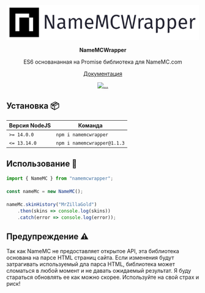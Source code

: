 <p align="center">
  <img src="https://github.com/MrZillaGold/NameMCWrapper/raw/master/docs/logo.png" alt="...">
</p>

<p align="center"><b>NameMCWrapper</b></p>
<p align="center">ES6 основананная на Promise библиотека для NameMC.com</p>
<p align="center">
  <a href="https://github.com/MrZillaGold/NameMCWrapper/blob/master/docs/RU.md">Документация</a>
</p>

<p align="center">
 <a href="https://travis-ci.com/github/MrZillaGold/NameMCWrapper">
   <img src="https://api.travis-ci.com/MrZillaGold/NameMCWrapper.svg" alt="...">
 </a>
</p>

## Установка 📦
| Версия NodeJS  | Команда                     |
| -------------- | --------------------------- | 
| `>= 14.0.0`    | `npm i namemcwrapper`       |
| `<= 13.14.0`   | `npm i namemcwrapper@1.1.3` |

## Использование 🔧
```js
import { NameMC } from "namemcwrapper";

const nameMc = new NameMC();

nameMc.skinHistory("MrZillaGold")
    .then(skins => console.log(skins))
    .catch(error => console.log(error));
```

## Предупреждение ⚠
Так как NameMC не предоставляет открытое API, эта библиотека основана на парсе HTML страниц сайта. Если изменения будут затрагивать используемый дла парса HTML, библиотека может сломаться в любой момент и не давать ожидаемый результат. Я буду стараться обновлять ее как можно скорее. Используйте на свой страх и риск!
